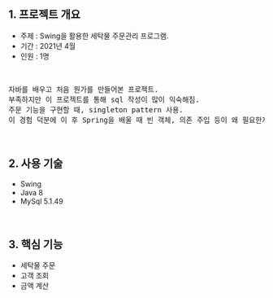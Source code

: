 ## 1. 프로젝트 개요
- 주제 : Swing을 활용한 세탁물 주문관리 프로그램.
- 기간 : 2021년 4월
- 인원 : 1명
<br>
<pre>
자바를 배우고 처음 뭔가를 만들어본 프로젝트.
부족하지만 이 프로젝트를 통해 sql 작성이 많이 익숙해짐.
주문 기능을 구현할 때, singleton pattern 사용. 
이 경험 덕분에 이 후 Spring을 배울 때 빈 객체, 의존 주입 등이 왜 필요한지 확실히 알 수 있었음.
</pre>
<br>

## 2. 사용 기술
  - Swing
  - Java 8
  - MySql 5.1.49
  
<br>

## 3. 핵심 기능
- 세탁물 주문
- 고객 조회
- 금액 계산
